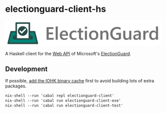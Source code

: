 # electionguard-client-hs

![](electionguard-banner.svg)

A Haskell client for the
[Web API](https://electionguard-web-api.readthedocs.io/en/latest/) of Microsoft's
[ElectionGuard](https://github.com/microsoft/electionguard-python).

## Development

If possible, [add the IOHK binary
cache](https://input-output-hk.github.io/haskell.nix/tutorials/getting-started/#setting-up-the-binary-cache)
first to avoid building lots of extra packages.

```
nix-shell --run 'cabal repl electionguard-client'
nix-shell --run 'cabal run electionguard-client-exe'
nix-shell --run 'cabal run electionguard-client-test'
```
